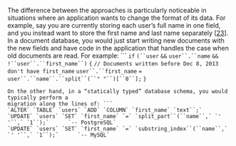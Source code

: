 The difference between the approaches is particularly noticeable in situations where an application
wants to change the format of its data. For example, say you are currently storing each user’s full
name in one field, and you instead want to store the first name and last name separately
[[23](ch02.html#Irwin2013tb)].
In a document database, you would just start writing new documents with the new fields and have
code in the application that handles the case when old documents are read. For example: ```
`if` `(``user` `&&` `user``.``name` `&&` `!``user``.``first_name``)` `{`
    `// Documents written before Dec 8, 2013 don't have first_name`
    `user``.``first_name` `=` `user``.``name``.``split``(``" "``)[``0``];`
`}`
``` 
On the other hand, in a “statically typed” database schema, you would typically perform a
migration along the lines of: ```
`ALTER` `TABLE` `users` `ADD` `COLUMN` `first_name` `text``;`
`UPDATE` `users` `SET` `first_name` `=` `split_part``(``name``,` `' '``,` `1``);`      `-- PostgreSQL`
`UPDATE` `users` `SET` `first_name` `=` `substring_index``(``name``,` `' '``,` `1``);`      `-- MySQL`
```
